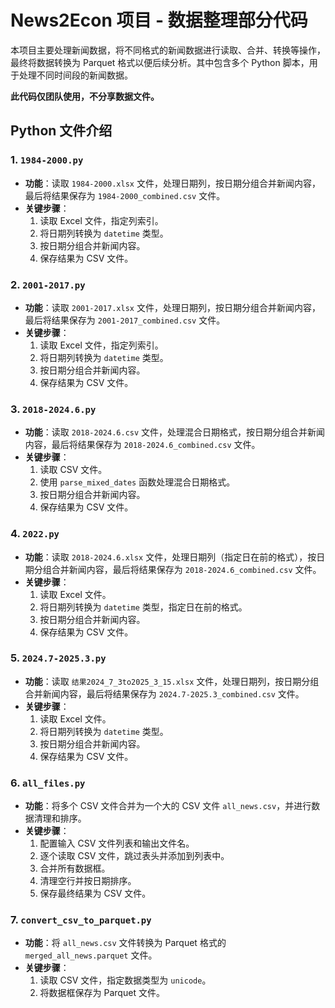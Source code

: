 # News2Econ 项目 - 数据整理部分代码

本项目主要处理新闻数据，将不同格式的新闻数据进行读取、合并、转换等操作，最终将数据转换为 Parquet 格式以便后续分析。其中包含多个 Python 脚本，用于处理不同时间段的新闻数据。

**此代码仅团队使用，不分享数据文件。**

## Python 文件介绍

### 1. `1984-2000.py`
- **功能**：读取 `1984-2000.xlsx` 文件，处理日期列，按日期分组合并新闻内容，最后将结果保存为 `1984-2000_combined.csv` 文件。
- **关键步骤**：
  1. 读取 Excel 文件，指定列索引。
  2. 将日期列转换为 `datetime` 类型。
  3. 按日期分组合并新闻内容。
  4. 保存结果为 CSV 文件。

### 2. `2001-2017.py`
- **功能**：读取 `2001-2017.xlsx` 文件，处理日期列，按日期分组合并新闻内容，最后将结果保存为 `2001-2017_combined.csv` 文件。
- **关键步骤**：
  1. 读取 Excel 文件，指定列索引。
  2. 将日期列转换为 `datetime` 类型。
  3. 按日期分组合并新闻内容。
  4. 保存结果为 CSV 文件。

### 3. `2018-2024.6.py`
- **功能**：读取 `2018-2024.6.csv` 文件，处理混合日期格式，按日期分组合并新闻内容，最后将结果保存为 `2018-2024.6_combined.csv` 文件。
- **关键步骤**：
  1. 读取 CSV 文件。
  2. 使用 `parse_mixed_dates` 函数处理混合日期格式。
  3. 按日期分组合并新闻内容。
  4. 保存结果为 CSV 文件。

### 4. `2022.py`
- **功能**：读取 `2018-2024.6.xlsx` 文件，处理日期列（指定日在前的格式），按日期分组合并新闻内容，最后将结果保存为 `2018-2024.6_combined.csv` 文件。
- **关键步骤**：
  1. 读取 Excel 文件。
  2. 将日期列转换为 `datetime` 类型，指定日在前的格式。
  3. 按日期分组合并新闻内容。
  4. 保存结果为 CSV 文件。

### 5. `2024.7-2025.3.py`
- **功能**：读取 `结果2024_7_3to2025_3_15.xlsx` 文件，处理日期列，按日期分组合并新闻内容，最后将结果保存为 `2024.7-2025.3_combined.csv` 文件。
- **关键步骤**：
  1. 读取 Excel 文件。
  2. 将日期列转换为 `datetime` 类型。
  3. 按日期分组合并新闻内容。
  4. 保存结果为 CSV 文件。

### 6. `all_files.py`
- **功能**：将多个 CSV 文件合并为一个大的 CSV 文件 `all_news.csv`，并进行数据清理和排序。
- **关键步骤**：
  1. 配置输入 CSV 文件列表和输出文件名。
  2. 逐个读取 CSV 文件，跳过表头并添加到列表中。
  3. 合并所有数据框。
  4. 清理空行并按日期排序。
  5. 保存最终结果为 CSV 文件。

### 7. `convert_csv_to_parquet.py`
- **功能**：将 `all_news.csv` 文件转换为 Parquet 格式的 `merged_all_news.parquet` 文件。
- **关键步骤**：
  1. 读取 CSV 文件，指定数据类型为 `unicode`。
  2. 将数据框保存为 Parquet 文件。

